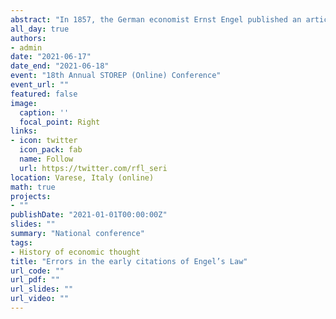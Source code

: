 ```yaml
---
abstract: "In 1857, the German economist Ernst Engel published an article, under the title "Die vorherrschenden Gewerbszweige in den Gerichtsämtern mit Beziehung auf die Productions- und Consumtionsverhältnisse des Königreichs Sachsen", in the journal "Zeitschrift des Statistischen Bureaus des Königlich Sächsischen Ministeriums des Innern".  This article was at the origin of the so-called Engel’s Law.  Engel republished his findings in several other forms: one time in French in "Bulletin de l'institut international destatistique" in 1887, as a book in German in 1895, again in German in "Bulletin de l'institut international de statistique" in 1895. Despite the difficulty in accessing a copy of the original article, several authors cited it. In this paper, we identify some recurring errors in these citations of the 1857 paper and we try to reconstruct their origin."
all_day: true
authors:
- admin
date: "2021-06-17"
date_end: "2021-06-18"
event: "18th Annual STOREP (Online) Conference"
event_url: ""
featured: false
image:
  caption: ''
  focal_point: Right
links:
- icon: twitter
  icon_pack: fab
  name: Follow
  url: https://twitter.com/rfl_seri
location: Varese, Italy (online)
math: true
projects:
- ""
publishDate: "2021-01-01T00:00:00Z"
slides: ""
summary: "National conference"
tags:
- History of economic thought
title: "Errors in the early citations of Engel’s Law"
url_code: ""
url_pdf: ""
url_slides: ""
url_video: ""
---
```

